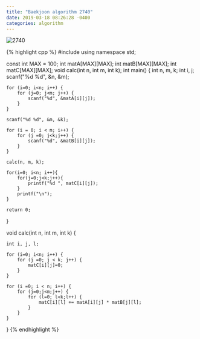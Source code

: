 ```yaml
---
title: "Baekjoon algorithm 2740"
date: 2019-03-18 08:26:28 -0400
categories: algorithm
---
```


![2740](https://user-images.githubusercontent.com/49894861/64416927-0d389680-d0d3-11e9-853b-3b6ae6e6c044.png)


{% highlight cpp %}
#include <cstdio>
using namespace std;

const int MAX = 100;
int matA[MAX][MAX];
int matB[MAX][MAX];
int matC[MAX][MAX];
void calc(int n, int m, int k);
int main() {
	int n, m, k;
	int i, j;
	scanf("%d %d", &n, &m);
	
	for (i=0; i<n; i++) {
		for (j=0; j<m; j++) {
			scanf("%d", &matA[i][j]);
		}
	}
	
	scanf("%d %d", &m, &k);
	
	for (i = 0; i < m; i++) {
		for (j =0; j<k;j++) {
			scanf("%d", &matB[i][j]);
		}
	}
	
	calc(n, m, k);
	
	for(i=0; i<n; i++){
		for(j=0;j<k;j++){
			printf("%d ", matC[i][j]);
		}
		printf("\n");
	}
	
	return 0;
}

void calc(int n, int m, int k) {
	
	int i, j, l;
	
	for (i=0; i<n; i++) {
		for (j =0; j < k; j++) {
			matC[i][j]=0;
		}
	}
	
	for (i =0; i < n; i++) {
		for (j=0;j<m;j++) {
			for (l=0; l<k;l++) {
				matC[i][l] += matA[i][j] * matB[j][l];
			}
		}
	}
}
{% endhighlight %}
